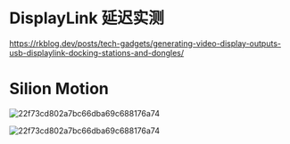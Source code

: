 # DisplayLink 延迟实测

https://rkblog.dev/posts/tech-gadgets/generating-video-display-outputs-usb-displaylink-docking-stations-and-dongles/

# Silion Motion

![22f73cd802a7bc66dba69c688176a74](https://github.com/user-attachments/assets/4475f887-fcb4-4fab-9ac5-be972c0a3d79)

![22f73cd802a7bc66dba69c688176a74](https://github.com/user-attachments/assets/d83ada95-90f3-4ad6-af8b-4f34c06e8972)



